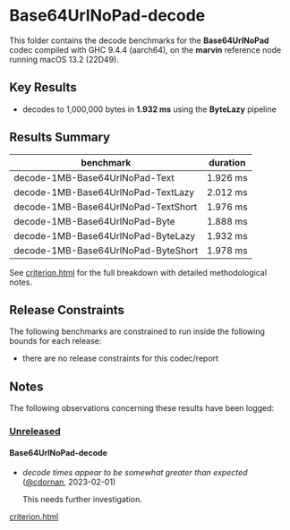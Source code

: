 # Base64UrlNoPad-decode

This folder contains the decode benchmarks for the **Base64UrlNoPad** codec compiled with GHC 9.4.4 (aarch64), on the 
**marvin** reference node running macOS 13.2 (22D49).

## Key Results

* decodes to 1,000,000 bytes in **1.932 ms** using the **ByteLazy** pipeline

## Results Summary

| benchmark                           | duration |
| ----------------------------------- | -------- |
| decode-1MB-Base64UrlNoPad-Text      | 1.926 ms |
| decode-1MB-Base64UrlNoPad-TextLazy  | 2.012 ms |
| decode-1MB-Base64UrlNoPad-TextShort | 1.976 ms |
| decode-1MB-Base64UrlNoPad-Byte      | 1.888 ms |
| decode-1MB-Base64UrlNoPad-ByteLazy  | 1.932 ms |
| decode-1MB-Base64UrlNoPad-ByteShort | 1.978 ms |

See [criterion.html](criterion.html) for the full breakdown with detailed methodological notes.

## Release Constraints

The following benchmarks are constrained to run inside the following bounds for each release:

* there are no release constraints for this codec/report

## Notes

The following observations concerning these results have been logged:

### [Unreleased]

#### Base64UrlNoPad-decode

* _decode times appear to be somewhat greater than expected_ ([@cdornan], 2023-02-01)

    This needs further investigation.

[Unreleased]: <https://github.com/cdornan/polymede-benchmarks>
[@cdornan]: <https://github.com/cdornan>

[criterion.html](criterion.html)

